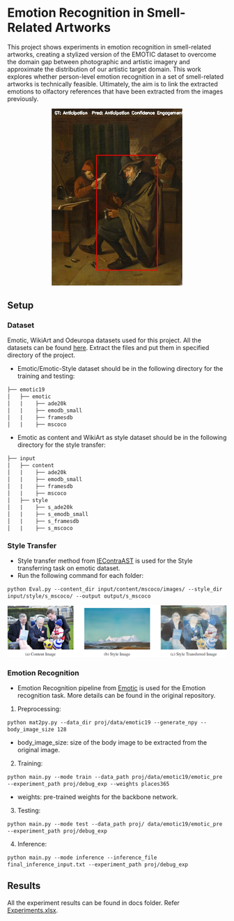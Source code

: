 # Emotion Recognition in Smell-Related Artworks

This project shows experiments in emotion recognition in smell-related artworks, creating a 
stylized version of the EMOTIC dataset to overcome the domain gap between photographic and artistic 
imagery and approximate the distribution of our artistic target domain. This work explores whether 
person-level emotion recognition in a set of smell-related artworks is technically feasible. 
Ultimately, the aim is to link the extracted emotions to olfactory references that have been 
extracted from the images previously.

<div align="center">
  <img src="docs/inference example.jpg" width="300"/>
</div>

## Setup
### Dataset
Emotic, WikiArt and Odeuropa datasets used for this project. All the datasets can be found [here](https://zenodo.org/records/10501312).
Extract the files and put them in specified directory of the project.
* Emotic/Emotic-Style dataset should be in the following directory for the training and testing:
```
├── emotic19
│   ├── emotic
│   |    ├── ade20k
│   |    ├── emodb_small
│   |    ├── framesdb
│   |    ├── mscoco 
```
* Emotic as content and WikiArt as style dataset should be in the following directory for the style transfer:
```
├── input
│   ├── content
│   |    ├── ade20k
│   |    ├── emodb_small
│   |    ├── framesdb
│   |    ├── mscoco 
│   ├── style
│   |    ├── s_ade20k
│   |    ├── s_emodb_small
│   |    ├── s_framesdb
│   |    ├── s_mscoco 
```

### Style Transfer
* Style transfer method from [IEContraAST](https://github.com/HalbertCH/IEContraAST/tree/main) is used for the Style transferring task on emotic dataset.
* Run the following command for each folder:
```
python Eval.py --content_dir input/content/mscoco/images/ --style_dir input/style/s_mscoco/ --output output/s_mscoco
```

<div align="center">
  <img src="docs/Style transfer.png"/>
</div>

### Emotion Recognition
* Emotion Recognition pipeline from [Emotic](https://github.com/Tandon-A/emotic/tree/master) is used for the Emotion recognition task. More details can be found in the original repository.

1. Preprocessing:
``` 
python mat2py.py --data_dir proj/data/emotic19 --generate_npy --body_image_size 128
```
* body_image_size: size of the body image to be extracted from the original image.

2. Training:
```
python main.py --mode train --data_path proj/data/emotic19/emotic_pre --experiment_path proj/debug_exp --weights places365
```
* weights: pre-trained weights for the backbone network.

3. Testing:
```
python main.py --mode test --data_path proj/ data/emotic19/emotic_pre --experiment_path proj/debug_exp
``` 
4. Inference:
``` 
python main.py --mode inference --inference_file final_inference_input.txt --experiment_path proj/debug_exp
```


## Results
All the experiment results can be found in docs folder. Refer [Experiments.xlsx](https://github.com/vishalp02/emotic-style/blob/main/docs/Results/Experiments.xlsx).
